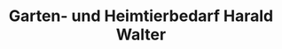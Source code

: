 ---
title: "Garten- und Heimtierbedarf Harald Walter"
url: /alzenau/garten-und-heimtierbedarf-harald-walter/
shop: Garten-Center
---